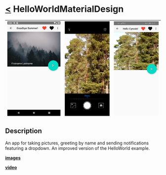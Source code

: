# [<](README.md) HelloWorldMaterialDesign
|  ![image](/Assets/HelloWorldMaterialDesign/appimg2.png) | ![image](/Assets/HelloWorldMaterialDesign/appimg10.jpg) | ![image](/Assets/HelloWorldMaterialDesign/appimg13.jpg)
 | :------ | :--------  | :-------- 

## Description

An app for taking pictures, greeting by name and sending notifications featuring a dropdown. An improved version of the HelloWorld example.

**[images](/Assets/HelloWorldMaterialDesign/)**


**[video](/Assets/HelloWorldMaterialDesign/App.mp4?raw=true)**
